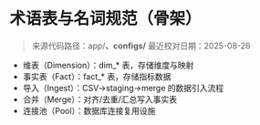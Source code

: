 # 术语表与名词规范（骨架）

> 来源代码路径：app/**、configs/**
> 最近校对日期：2025-08-26

- 维表（Dimension）：dim\_\* 表，存储维度与映射
- 事实表（Fact）：fact\_\* 表，存储指标数据
- 导入（Ingest）：CSV→staging→merge 的数据引入流程
- 合并（Merge）：对齐/去重/汇总写入事实表
- 连接池（Pool）：数据库连接复用设施

